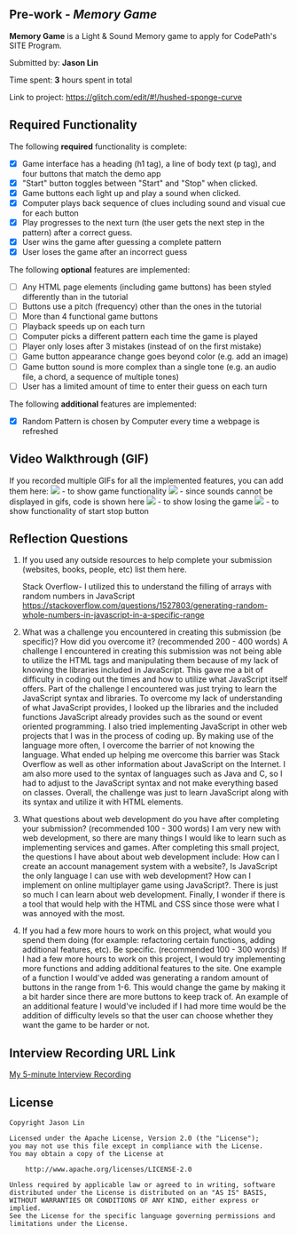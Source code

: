 ## Pre-work - _Memory Game_

**Memory Game** is a Light & Sound Memory game to apply for CodePath's SITE Program.

Submitted by: **Jason Lin**

Time spent: **3** hours spent in total

Link to project: https://glitch.com/edit/#!/hushed-sponge-curve

## Required Functionality

The following **required** functionality is complete:

- [x] Game interface has a heading (h1 tag), a line of body text (p tag), and four buttons that match the demo app
- [x] "Start" button toggles between "Start" and "Stop" when clicked.
- [x] Game buttons each light up and play a sound when clicked.
- [x] Computer plays back sequence of clues including sound and visual cue for each button
- [x] Play progresses to the next turn (the user gets the next step in the pattern) after a correct guess.
- [x] User wins the game after guessing a complete pattern
- [x] User loses the game after an incorrect guess

The following **optional** features are implemented:

- [ ] Any HTML page elements (including game buttons) has been styled differently than in the tutorial
- [ ] Buttons use a pitch (frequency) other than the ones in the tutorial
- [ ] More than 4 functional game buttons
- [ ] Playback speeds up on each turn
- [ ] Computer picks a different pattern each time the game is played
- [ ] Player only loses after 3 mistakes (instead of on the first mistake)
- [ ] Game button appearance change goes beyond color (e.g. add an image)
- [ ] Game button sound is more complex than a single tone (e.g. an audio file, a chord, a sequence of multiple tones)
- [ ] User has a limited amount of time to enter their guess on each turn

The following **additional** features are implemented:

- [x] Random Pattern is chosen by Computer every time a webpage is refreshed

## Video Walkthrough (GIF)

If you recorded multiple GIFs for all the implemented features, you can add them here:
![](https://cdn.glitch.global/161dfc12-dcc0-499d-b7b4-05896729212b/file.gif?v=1647717769404) - to show game functionality
![](https://cdn.glitch.global/161dfc12-dcc0-499d-b7b4-05896729212b/sounddisplay.gif?v=1647718098101) - since sounds cannot be displayed in gifs, code is shown here
![](https://cdn.glitch.global/161dfc12-dcc0-499d-b7b4-05896729212b/failgame.gif?v=1647718879124) - to show losing the game
![](https://cdn.glitch.global/161dfc12-dcc0-499d-b7b4-05896729212b/startstop.gif?v=1647719075020) - to show functionality of start stop button

## Reflection Questions

1. If you used any outside resources to help complete your submission (websites, books, people, etc) list them here.

    Stack Overflow- I utilized this to understand the filling of arrays with random numbers in JavaScript
    https://stackoverflow.com/questions/1527803/generating-random-whole-numbers-in-javascript-in-a-specific-range

2. What was a challenge you encountered in creating this submission (be specific)? How did you overcome it? (recommended 200 - 400 words)
   A challenge I encountered in creating this submission was not being able to utilize the HTML tags and manipulating them because of my lack of knowing the libraries included in JavaScript. This gave me a bit of difficulty in coding out the times and how to utilize what JavaScript itself offers.
   Part of the challenge I encountered was just trying to learn the JavaScript syntax and libraries. To overcome my lack of understanding of what JavaScript provides, I looked up the libraries and the included
   functions JavaScript already provides such as the sound or event oriented programming. I also tried implementing JavaScript in other web projects that I was in the process of coding up. By making use of the language more often, I overcome the barrier of not knowing the language. What ended up helping me overcome this barrier was Stack Overflow as well as other information about JavaScript on the Internet.
   I am also more used to the syntax of languages such as Java and C, so I had to adjust to the JavaScript syntax and not make everything based on classes. Overall, the challenge was just to learn JavaScript along with its syntax and utilize it with HTML elements.
3. What questions about web development do you have after completing your submission? (recommended 100 - 300 words)
   I am very new with web development, so there are many things I would like to learn such as implementing services and games. After completing this small project, the questions I have about about web development include: How can I create an account management system with a website?, Is JavaScript the only language I can use with web development? How can I implement on online multiplayer game using JavaScript?. There is just so much I can learn about web development. Finally, I wonder if there is a tool that would help with the HTML and CSS since those were what I was annoyed with the most.

4. If you had a few more hours to work on this project, what would you spend them doing (for example: refactoring certain functions, adding additional features, etc). Be specific. (recommended 100 - 300 words)
   If I had a few more hours to work on this project, I would try implementing more functions and adding additional features to the site. One example of a function I would've added was generating a random amount of buttons in the range from 1-6. This would change the game by making it a bit harder since there are more buttons to keep track of. An example of an additional feature I would've included if I had more time would be the addition of difficulty levels so that the user can choose whether they want the game to be harder or not.

## Interview Recording URL Link

[My 5-minute Interview Recording](https://cdn.glitch.me/161dfc12-dcc0-499d-b7b4-05896729212b/video1640278408.mp4?v=1647754174027)

## License

    Copyright Jason Lin

    Licensed under the Apache License, Version 2.0 (the "License");
    you may not use this file except in compliance with the License.
    You may obtain a copy of the License at

        http://www.apache.org/licenses/LICENSE-2.0

    Unless required by applicable law or agreed to in writing, software
    distributed under the License is distributed on an "AS IS" BASIS,
    WITHOUT WARRANTIES OR CONDITIONS OF ANY KIND, either express or implied.
    See the License for the specific language governing permissions and
    limitations under the License.
